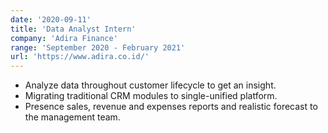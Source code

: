 ```yaml
---
date: '2020-09-11'
title: 'Data Analyst Intern'
company: 'Adira Finance'
range: 'September 2020 - February 2021'
url: 'https://www.adira.co.id/'
---
```


- Analyze data throughout customer lifecycle to get an insight.
- Migrating traditional CRM modules to single-unified platform.
- Presence sales, revenue and expenses reports and realistic forecast to the management team.
